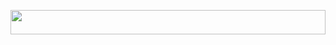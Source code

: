 <!-- 
## Hoi!
<p>Ik en op het moment bezig met een bootcamp voor junior full stack developer en leer met html, css, javascript, react op het frontend en met java en springboot op het backend gedeelte te werken. Voor mijn eindopdracht moet ik een proof of concept van een zelfgemaakte applicatie opleveren. Ik ben nu met het laaste gedeelte van de bootcamp bezig met volledige focus op de eindopdracht.</p> -->

<p align="center">
    <img width="100%" height="10%" src="https://user-images.githubusercontent.com/113012106/210421720-32425b60-2a36-4dc4-9234-f7be207a07c7.png"> 
</p>

<!-- <ul><li><img width="10%" height="10%" src="https://user-images.githubusercontent.com/113012106/209868832-e7c99b49-e3ba-4be5-b8c0-7d589c5074ec.svg">
</li>
    <li><img width="10%" height="10%" src="https://user-images.githubusercontent.com/113012106/209868832-e7c99b49-e3ba-4be5-b8c0-7d589c5074ec.svg"></li>
    <li><img width="10%" height="10%" src="https://user-images.githubusercontent.com/113012106/209868832-e7c99b49-e3ba-4be5-b8c0-7d589c5074ec.svg"></li>
</ul>     -->
    

<!--
**SGDonders/SGDonders** is a ✨ _special_ ✨ repository because its `README.md` (this file) appears on your GitHub profile.

Here are some ideas to get you started:

- 🔭 I’m currently working on ...
- 🌱 I’m currently learning ...
- 👯 I’m looking to collaborate on ...
- 🤔 I’m looking for help with ...
- 💬 Ask me about ...
- 📫 How to reach me: ...
- 😄 Pronouns: ...
- ⚡ Fun fact: ...
-->
